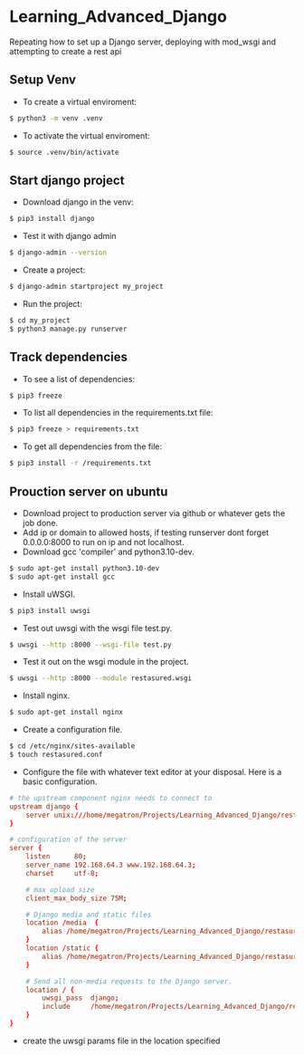 # Learning_Advanced_Django
Repeating how to set up a Django server, deploying with mod_wsgi and attempting to create a rest api

## Setup Venv
* To create a virtual enviroment: 
```bash
$ python3 -m venv .venv
```
* To activate the virtual enviroment: 
```bash
$ source .venv/bin/activate
``` 

## Start django project
* Download django in the venv: 
```bash
$ pip3 install django
```
* Test it with django admin
```bash
$ django-admin --version
```
* Create a project:
```bash
$ django-admin startproject my_project
```
* Run the project:
```bash
$ cd my_project
$ python3 manage.py runserver
```

## Track dependencies
* To see a list of dependencies:
```bash
$ pip3 freeze
```
* To list all dependencies in the requirements.txt file:
```bash
$ pip3 freeze > requirements.txt
```
* To get all dependencies from the file:
```bash
$ pip3 install -r /requirements.txt
```

## Prouction server on ubuntu
* Download project to production server via github or whatever gets the job done.
* Add ip or domain to allowed hosts, if testing runserver dont forget 0.0.0.0:8000 to run on ip and not localhost.
* Download gcc 'compiler' and python3.10-dev.
```bash
$ sudo apt-get install python3.10-dev
$ sudo apt-get install gcc
```
* Install uWSGI.
```bash
$ pip3 install uwsgi
```
* Test out uwsgi with the wsgi file test.py.
```bash
$ uwsgi --http :8000 --wsgi-file test.py
```
* Test it out on the wsgi module in the project.
```bash
$ uwsgi --http :8000 --module restasured.wsgi
```
* Install nginx.
```bash
$ sudo apt-get install nginx
```
* Create a configuration file.
```bash
$ cd /etc/nginx/sites-available
$ touch restasured.conf
```
* Configure the file with whatever text editor at your disposal. Here is a basic configuration.
```conf
# the upstream component nginx needs to connect to
upstream django {
    server unix:///home/megatron/Projects/Learning_Advanced_Django/restasured/restasured.sock;
}

# configuration of the server
server {
    listen      80;
    server_name 192.168.64.3 www.192.168.64.3;
    charset     utf-8;

    # max upload size
    client_max_body_size 75M;

    # Django media and static files
    location /media  {
        alias /home/megatron/Projects/Learning_Advanced_Django/restasured/media;
    }
    location /static {
        alias /home/megatron/Projects/Learning_Advanced_Django/restasured/static;
    }

    # Send all non-media requests to the Django server.
    location / {
        uwsgi_pass  django;
        include     /home/megatron/Projects/Learning_Advanced_Django/restasured/uwsgi_params;
    }
}
```
* create the uwsgi params file in the location specified
